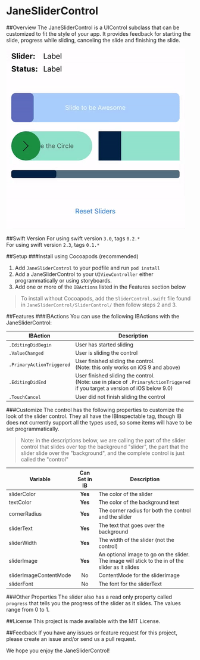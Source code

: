 # JaneSliderControl
##Overview
The JaneSliderControl is a UIControl subclass that can be customized to fit the style of your app.  It provides feedback for starting the slide, progress while sliding, canceling the slide and finishing the slide.

![Example Gif](sliderGif.gif)

##Swift Version
For using swift version `3.0`, tags `0.2.*`  
For using swift version `2.3`, tags `0.1.*`

##Setup
###Install using Cocoapods (recommended)
1. Add `JaneSliderControl` to your podfile and run `pod install`
2. Add a JaneSliderControl to your `UIViewController` either programmatically or using storyboards.
3. Add one or more of the `IBActions` listed in the Features section below

> To install without Cocoapods, add the `SliderControl.swift` file found in `JaneSliderControl/SliderControl/` then follow steps 2 and 3.

##Features
###IBActions
You can use the following IBActions with the JaneSliderControl:

|IBAction|Description|
|---|---|
|`.EditingDidBegin`|User has started sliding|
|`.ValueChanged`|User is sliding the control|
|`.PrimaryActionTriggered`|User finished sliding the control. <br/> (Note: this only works on iOS 9 and above)|
|`.EditingDidEnd`|User finished sliding the control. <br/> (Note: use in place of `.PrimaryActionTriggered` if you target a version of iOS below 9.0)|
|`.TouchCancel`|User did not finish sliding the control|

###Customize
The control has the following properties to customize the look of the slider control.  They all have the IBInspectable tag, though IB does not currently support all the types used, so some items will have to be set programmatically.

> Note: in the descriptions below, we are calling the part of the slider control that slides over top the background "slider", the part that the slider slide over the "background", and the complete control is just called the "control"

|Variable|Can Set in IB|Description|
|---|:---:|---|
|sliderColor|**Yes**|The color of the slider|
|textColor|**Yes**|The color of the background text|
|cornerRadius|**Yes**|The corner radius for both the control and the slider|
|sliderText|**Yes**|The text that goes over the background|
|sliderWidth|**Yes**|The width of the slider (not the control)|
|sliderImage|**Yes**|An optional image to go on the slider.  The image will stick to the in of the slider as it slides|
|sliderImageContentMode|No|ContentMode for the sliderImage|
|sliderFont|No|The font for the sliderText|

###Other Properties
The slider also has a read only property called `progress` that tells you the progress of the slider as it slides.  The values range from 0 to 1.

##License
This project is made available with the MIT License.

##Feedback
If you have any issues or feature request for this project, please create an issue and/or send us a pull request.

We hope you enjoy the JaneSliderControl!
